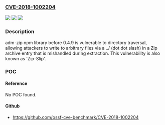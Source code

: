 ### [CVE-2018-1002204](https://cve.mitre.org/cgi-bin/cvename.cgi?name=CVE-2018-1002204)
![](https://img.shields.io/static/v1?label=Product&message=adm-zip&color=blue)
![](https://img.shields.io/static/v1?label=Version&message=%3C%200.4.9%20&color=brighgreen)
![](https://img.shields.io/static/v1?label=Vulnerability&message=CWE-22&color=brighgreen)

### Description

adm-zip npm library before 0.4.9 is vulnerable to directory traversal, allowing attackers to write to arbitrary files via a ../ (dot dot slash) in a Zip archive entry that is mishandled during extraction. This vulnerability is also known as 'Zip-Slip'.

### POC

#### Reference
No POC found.

#### Github
- https://github.com/ossf-cve-benchmark/CVE-2018-1002204

